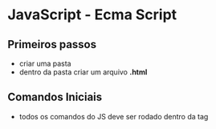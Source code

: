 # JavaScript - Ecma Script

## Primeiros passos

- criar uma pasta
- dentro da pasta criar um arquivo **.html**

## Comandos Iniciais

- todos os comandos do JS deve ser rodado dentro da tag **<script>**
- a tag **<script>** deve ficar dentro da tag **<body>**
- JS não mais exige **';'** no final para fechar o comando
- abrir uma janela de alerta:

```jsx
window.alert('mensagem')
```

- abre uma janela de confirmação:

```jsx
window.confirm('mensagem')
```

- abre uma janela de input:

```jsx
window.prompt('Qual é seu nome?')
```
